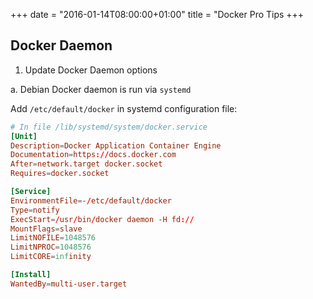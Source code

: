 +++
date = "2016-01-14T08:00:00+01:00"
title = "Docker Pro Tips
+++

Docker Daemon
----------------------

1. Update Docker Daemon options

a. Debian
Docker daemon is run via `systemd`

Add `/etc/default/docker` in systemd configuration file:

```toml
# In file /lib/systemd/system/docker.service
[Unit]
Description=Docker Application Container Engine
Documentation=https://docs.docker.com
After=network.target docker.socket
Requires=docker.socket

[Service]
EnvironmentFile=-/etc/default/docker
Type=notify
ExecStart=/usr/bin/docker daemon -H fd://
MountFlags=slave
LimitNOFILE=1048576
LimitNPROC=1048576
LimitCORE=infinity

[Install]
WantedBy=multi-user.target
```
